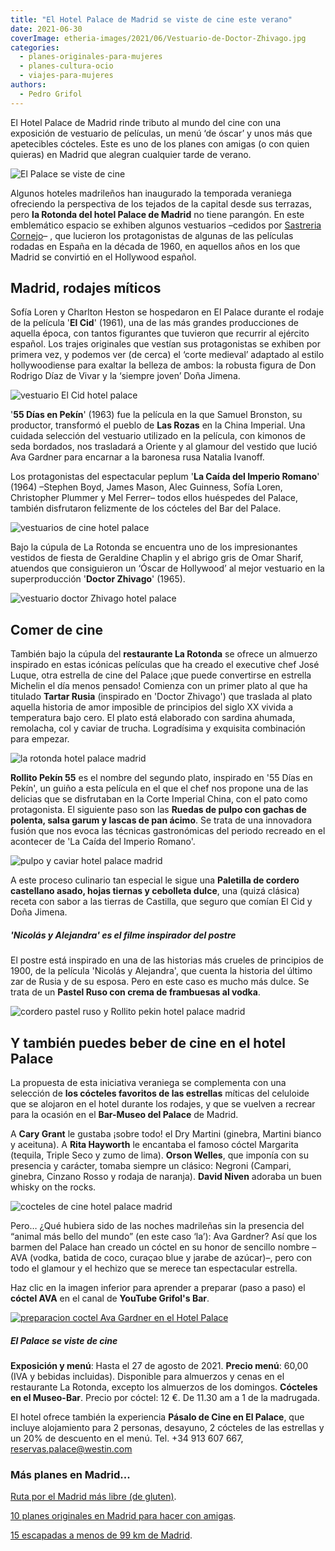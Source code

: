 ```yaml
---
title: "El Hotel Palace de Madrid se viste de cine este verano"
date: 2021-06-30
coverImage: etheria-images/2021/06/Vestuario-de-Doctor-Zhivago.jpg
categories: 
  - planes-originales-para-mujeres
  - planes-cultura-ocio
  - viajes-para-mujeres
authors: 
  - Pedro Grifol
---
```


El Hotel Palace de Madrid rinde tributo al mundo del cine con una exposición de vestuario de películas, un menú ‘de óscar’ y unos más que apetecibles cócteles. Este es uno de los planes con amigas (o con quien quieras) en Madrid que alegran cualquier tarde de verano.

![El Palace se viste de cine](etheria-images/2021/06/El-Palace-se-viste-de-cine.jpg "El Palace se viste de cine, un buen en Madrid para el verano 2021. © Pedro Grifol")

Algunos hoteles madrileños han inaugurado la temporada veraniega ofreciendo la 
perspectiva de los tejados de la capital desde sus terrazas, pero **la Rotonda del hotel 
Palace de Madrid** no tiene parangón. En este emblemático espacio se exhiben algunos 
vestuarios –cedidos por [Sastreria 
Cornejo](https://www.facebook.com/sastreriacornejo/?__cft__%5b0%5d=AZWTXnjgM5N1HLvvOLQfS6A6qK_mBWdiYQP3AJfbFhg9zISQShEplJu7xe48Md5Ab4f-E1g8JC2HoeaDWpu9lIQMBpRLnEKuPJkO8e2mCfGHlRPrYIU8OwCXTpNy9KRjARyDgsy-R8vc6szRYLT_OOWW0B2vIIaZWanFsJVex_jBwW1RPj9Vooic6hHPIuDNBTRMhsFkOQMEf830WYiYUxeGvCDDtKFD6wrCsNXsI2RSXiPVFrcqoOc8mVgOACEYHCwq7mv13Vai-COS2cE4rO2EvjzJK1Lqa8rj4awMt_rI4Q&__tn__=kK-R)– 
, que lucieron los protagonistas de algunas de las películas rodadas en España en la 
década de 1960, en aquellos años en los que Madrid se convirtió en el Hollywood español. 

## Madrid, rodajes míticos

Sofía Loren y Charlton Heston se hospedaron en El Palace durante el rodaje de la 
película '**El Cid**' (1961), una de las más grandes producciones de aquella época, con 
tantos figurantes que tuvieron que recurrir al ejército español. Los trajes originales 
que vestían sus protagonistas se exhiben por primera vez, y podemos ver (de cerca) el 
‘corte medieval’ adaptado al estilo hollywoodiense para exaltar la belleza de ambos: la 
robusta figura de Don Rodrigo Díaz de Vivar y la ‘siempre joven’ Doña Jimena. 

![vestuario El Cid hotel palace](etheria-images/2021/06/hotel-palace-Vestuario-de-El-Cid.jpg "Vestuario de 'El Cid'. © P. Grifol")

'**55 Días en Pekín**' (1963) fue la película en la que Samuel Bronston, su productor, 
transformó el pueblo de **Las Rozas** en la China Imperial. Una cuidada selección del 
vestuario utilizado en la película, con kimonos de seda bordados, nos trasladará a 
Oriente y al glamour del vestido que lució Ava Gardner para encarnar a la baronesa rusa 
Natalia Ivanoff. 

Los protagonistas del espectacular peplum '**La Caída del Imperio Romano**' (1964) 
–Stephen Boyd, James Mason, Alec Guinness, Sofía Loren, Christopher Plummer y Mel 
Ferrer– todos ellos huéspedes del Palace, también disfrutaron felizmente de los cócteles 
del Bar del Palace. 

![vestuarios de cine hotel palace](etheria-images/2021/06/Vestuario-de-55-dias-en-Pekin.jpg "Vestuarios de '55 Días en Pekín' y 'La Caída del Imperio Romano'. © P. Grifol")

Bajo la cúpula de La Rotonda se encuentra uno de los impresionantes vestidos de fiesta 
de Geraldine Chaplin y el abrigo gris de Omar Sharif, atuendos que consiguieron un 
‘Óscar de Hollywood’ al mejor vestuario en la superproducción '**Doctor Zhivago**' 
(1965). 

![vestuario doctor Zhivago hotel palace](etheria-images/2021/06/Vestuario-de-Doctor-Zhivago.jpg "Vestuario de 'Doctor Zhivago'. © P. Grifol")

## Comer de cine 

También bajo la cúpula del **restaurante La Rotonda** se ofrece un almuerzo inspirado en 
estas icónicas películas que ha creado el executive chef José Luque, otra estrella de 
cine del Palace ¡que puede convertirse en estrella Michelin el día menos pensado! 
Comienza con un primer plato al que ha titulado **Tartar Rusia** (inspirado en 'Doctor 
Zhivago') que traslada al plato aquella historia de amor imposible de principios del 
siglo XX vivida a temperatura bajo cero. El plato está elaborado con sardina ahumada, 
remolacha, col y caviar de trucha. Logradísima y exquisita combinación para empezar. 

![la rotonda hotel palace madrid](etheria-images/2021/06/La-Rotonda-del-Hotel-Palace.jpg "La Rotonda, en el Hotel Palace. © P. Grifol")

**Rollito Pekín 55** es el nombre del segundo plato, inspirado en '55 Días en Pekín', un 
guiño a esta película en el que el chef nos propone una de las delicias que se 
disfrutaban en la Corte Imperial China, con el pato como protagonista. El siguiente paso 
son las **Ruedas de pulpo con gachas de polenta, salsa garum y lascas de pan ácimo**. Se 
trata de una innovadora fusión que nos evoca las técnicas gastronómicas del periodo 
recreado en el acontecer de 'La Caída del Imperio Romano'. 

![pulpo y caviar hotel palace madrid](etheria-images/2021/06/pulpo-caviar-ruso-hotel-palace.jpg "Ruedas de Pulpo con gachas de polenta y lascas de pan ácimo; y tartar ruso. © P.Grifol")

A este proceso culinario tan especial le sigue una **Paletilla de cordero castellano 
asado, hojas tiernas y cebolleta dulce**, una (quizá clásica) receta con sabor a las 
tierras de Castilla, que seguro que comían El Cid y Doña Jimena. 

##### 'Nicolás y Alejandra' es el filme inspirador del postre

El postre está inspirado en una de las historias más crueles de principios de 1900, de 
la película 'Nicolás y Alejandra', que cuenta la historia del último zar de Rusia y de 
su esposa. Pero en este caso es mucho más dulce. Se trata de un **Pastel Ruso con crema 
de frambuesas al vodka**. 

![cordero pastel ruso y Rollito pekin hotel palace madrid](etheria-images/2021/06/cordero-hotel-palace.jpg "(Izq) Paletilla de cordero castellano asado, hojas tiernas y cebolleta dulce. (Dcha.) Pastel ruso y Rollito Pekín. © P. Grifol")

## Y también puedes beber de cine en el hotel Palace

La propuesta de esta iniciativa veraniega se complementa con una selección de **los 
cócteles favoritos de las estrellas** míticas del celuloide que se alojaron en el hotel 
durante los rodajes, y que se vuelven a recrear para la ocasión en el **Bar-Museo del 
Palace** de Madrid. 

A **Cary Grant** le gustaba ¡sobre todo! el Dry Martini (ginebra, Martini bianco y 
aceituna). A **Rita Hayworth** le encantaba el famoso cóctel Margarita (tequila, Triple 
Seco y zumo de lima). **Orson Welles**, que imponía con su presencia y carácter, tomaba 
siempre un clásico: Negroni (Campari, ginebra, Cinzano Rosso y rodaja de naranja). 
**David Niven** adoraba un buen whisky on the rocks. 

![cocteles de cine hotel palace madrid](etheria-images/2021/06/coctel-Ava-Gardner-palace.jpg "(De Arr. a Ab. y de Izq. a Dcha.) Negroni (Orson Welles), Margarita (Rita Hayworth), Cóctel AVA (Ava Gardner), Dry Martini (Cary Grant) y Whisky on the rocks (David Niven). © P. Grifol")

Pero… ¿Qué hubiera sido de las noches madrileñas sin la presencia del “animal más bello 
del mundo” (en este caso ‘la’): Ava Gardner? Así que los barmen del Palace han creado un 
cóctel en su honor de sencillo nombre –AVA (vodka, batida de coco, curaçao blue y jarabe 
de azúcar)–, pero con todo el glamour y el hechizo que se merece tan espectacular 
estrella. 

Haz clic en la imagen inferior para aprender a preparar (paso a paso) el **cóctel AVA** 
en el canal de **YouTube Grifol's Bar**. 

[![preparacion coctel Ava Gardner en el Hotel Palace](etheria-images/2021/06/portada-coctel-ava.jpg "Prepara paso a paso el Cóctel AVA en el canal Grifol's Bar.")](https://youtu.be/OWRvuy3Xzvg)

##### El Palace se viste de cine

**Exposición y menú**: Hasta el 27 de agosto de 2021. **Precio menú**: 60,00 (IVA y 
bebidas incluidas). Disponible para almuerzos y cenas en el restaurante La Rotonda, 
excepto los almuerzos de los domingos. **Cócteles en el Museo-Bar**. Precio por cóctel: 
12 €. De 11.30 am a 1 de la madrugada. 

El hotel ofrece también la experiencia **Pásalo de Cine en El Palace**, que incluye 
alojamiento para 2 personas, desayuno, 2 cócteles de las estrellas y un 20% de descuento 
en el menú. Tel. +34 913 607 667, reservas.palace@westin.com 

### Más planes en Madrid...

[Ruta por el Madrid más libre (de 
gluten)](https://etheriamagazine.com/2020/10/02/ruta-madrid-sin-gluten-mejores-restaurantes-pastelerias/). 

[10 planes originales en Madrid para hacer con 
amigas](https://etheriamagazine.com/2020/08/27/10-planes-originales-en-madrid-con-amigas/). 

[15 escapadas a menos de 99 km de 
Madrid](https://etheriamagazine.com/2020/05/20/15-escapadas-a-menos-de-99-km-de-madrid/).

